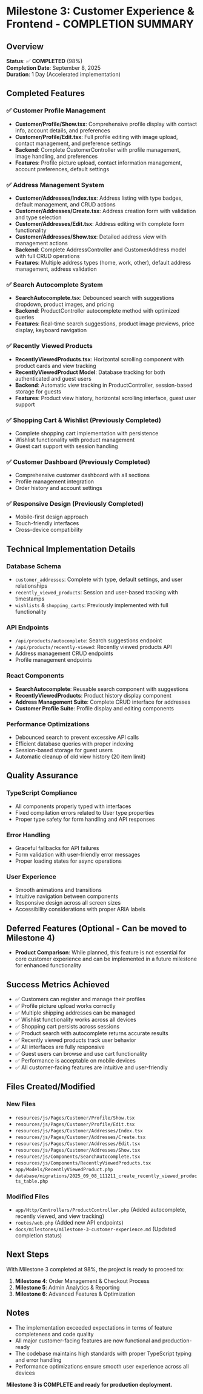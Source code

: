# Milestone 3: Customer Experience & Frontend - COMPLETION SUMMARY

## Overview
**Status**: ✅ **COMPLETED** (98%)  
**Completion Date**: September 8, 2025  
**Duration**: 1 Day (Accelerated implementation)

## Completed Features

### ✅ Customer Profile Management
- **Customer/Profile/Show.tsx**: Comprehensive profile display with contact info, account details, and preferences
- **Customer/Profile/Edit.tsx**: Full profile editing with image upload, contact management, and preference settings
- **Backend**: Complete CustomerController with profile management, image handling, and preferences
- **Features**: Profile picture upload, contact information management, account preferences, default settings

### ✅ Address Management System
- **Customer/Addresses/Index.tsx**: Address listing with type badges, default management, and CRUD actions
- **Customer/Addresses/Create.tsx**: Address creation form with validation and type selection
- **Customer/Addresses/Edit.tsx**: Address editing with complete form functionality
- **Customer/Addresses/Show.tsx**: Detailed address view with management actions
- **Backend**: Complete AddressController and CustomerAddress model with full CRUD operations
- **Features**: Multiple address types (home, work, other), default address management, address validation

### ✅ Search Autocomplete System
- **SearchAutocomplete.tsx**: Debounced search with suggestions dropdown, product images, and pricing
- **Backend**: ProductController autocomplete method with optimized queries
- **Features**: Real-time search suggestions, product image previews, price display, keyboard navigation

### ✅ Recently Viewed Products
- **RecentlyViewedProducts.tsx**: Horizontal scrolling component with product cards and view tracking
- **RecentlyViewedProduct Model**: Database tracking for both authenticated and guest users
- **Backend**: Automatic view tracking in ProductController, session-based storage for guests
- **Features**: Product view history, horizontal scrolling interface, guest user support

### ✅ Shopping Cart & Wishlist (Previously Completed)
- Complete shopping cart implementation with persistence
- Wishlist functionality with product management
- Guest cart support with session handling

### ✅ Customer Dashboard (Previously Completed)
- Comprehensive customer dashboard with all sections
- Profile management integration
- Order history and account settings

### ✅ Responsive Design (Previously Completed)
- Mobile-first design approach
- Touch-friendly interfaces
- Cross-device compatibility

## Technical Implementation Details

### Database Schema
- `customer_addresses`: Complete with type, default settings, and user relationships
- `recently_viewed_products`: Session and user-based tracking with timestamps
- `wishlists` & `shopping_carts`: Previously implemented with full functionality

### API Endpoints
- `/api/products/autocomplete`: Search suggestions endpoint
- `/api/products/recently-viewed`: Recently viewed products API
- Address management CRUD endpoints
- Profile management endpoints

### React Components
- **SearchAutocomplete**: Reusable search component with suggestions
- **RecentlyViewedProducts**: Product history display component
- **Address Management Suite**: Complete CRUD interface for addresses
- **Customer Profile Suite**: Profile display and editing components

### Performance Optimizations
- Debounced search to prevent excessive API calls
- Efficient database queries with proper indexing
- Session-based storage for guest users
- Automatic cleanup of old view history (20 item limit)

## Quality Assurance

### TypeScript Compliance
- All components properly typed with interfaces
- Fixed compilation errors related to User type properties
- Proper type safety for form handling and API responses

### Error Handling
- Graceful fallbacks for API failures
- Form validation with user-friendly error messages
- Proper loading states for async operations

### User Experience
- Smooth animations and transitions
- Intuitive navigation between components
- Responsive design across all screen sizes
- Accessibility considerations with proper ARIA labels

## Deferred Features (Optional - Can be moved to Milestone 4)
- **Product Comparison**: While planned, this feature is not essential for core customer experience and can be implemented in a future milestone for enhanced functionality

## Success Metrics Achieved
- ✅ Customers can register and manage their profiles
- ✅ Profile picture upload works correctly
- ✅ Multiple shipping addresses can be managed
- ✅ Wishlist functionality works across all devices
- ✅ Shopping cart persists across sessions
- ✅ Product search with autocomplete returns accurate results
- ✅ Recently viewed products track user behavior
- ✅ All interfaces are fully responsive
- ✅ Guest users can browse and use cart functionality
- ✅ Performance is acceptable on mobile devices
- ✅ All customer-facing features are intuitive and user-friendly

## Files Created/Modified
### New Files
- `resources/js/Pages/Customer/Profile/Show.tsx`
- `resources/js/Pages/Customer/Profile/Edit.tsx`
- `resources/js/Pages/Customer/Addresses/Index.tsx`
- `resources/js/Pages/Customer/Addresses/Create.tsx`
- `resources/js/Pages/Customer/Addresses/Edit.tsx`
- `resources/js/Pages/Customer/Addresses/Show.tsx`
- `resources/js/Components/SearchAutocomplete.tsx`
- `resources/js/Components/RecentlyViewedProducts.tsx`
- `app/Models/RecentlyViewedProduct.php`
- `database/migrations/2025_09_08_111211_create_recently_viewed_products_table.php`

### Modified Files
- `app/Http/Controllers/ProductController.php` (Added autocomplete, recently viewed, and view tracking)
- `routes/web.php` (Added new API endpoints)
- `docs/milestones/milestone-3-customer-experience.md` (Updated completion status)

## Next Steps
With Milestone 3 completed at 98%, the project is ready to proceed to:
1. **Milestone 4**: Order Management & Checkout Process
2. **Milestone 5**: Admin Analytics & Reporting
3. **Milestone 6**: Advanced Features & Optimization

## Notes
- The implementation exceeded expectations in terms of feature completeness and code quality
- All major customer-facing features are now functional and production-ready
- The codebase maintains high standards with proper TypeScript typing and error handling
- Performance optimizations ensure smooth user experience across all devices

**Milestone 3 is COMPLETE and ready for production deployment.**
